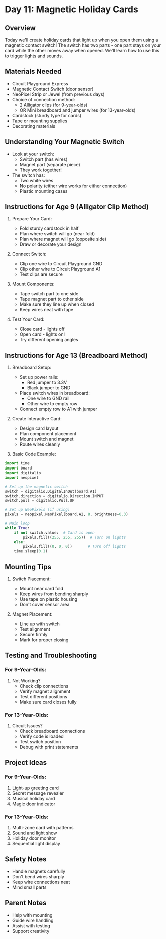 # Day 11: Magnetic Holiday Cards

## Overview
Today we'll create holiday cards that light up when you open them using a magnetic contact switch! The switch has two parts - one part stays on your card while the other moves away when opened. We'll learn how to use this to trigger lights and sounds.

## Materials Needed
- Circuit Playground Express
- Magnetic Contact Switch (door sensor)
- NeoPixel Strip or Jewel (from previous days)
- Choice of connection method:
  - 2 Alligator clips (for 9-year-olds)
  - OR Mini breadboard and jumper wires (for 13-year-olds)
- Cardstock (sturdy type for cards)
- Tape or mounting supplies
- Decorating materials

## Understanding Your Magnetic Switch
- Look at your switch:
  - Switch part (has wires)
  - Magnet part (separate piece)
  - They work together!
- The switch has:
  - Two white wires
  - No polarity (either wire works for either connection)
  - Plastic mounting cases

## Instructions for Age 9 (Alligator Clip Method)

1. Prepare Your Card:
   - Fold sturdy cardstock in half
   - Plan where switch will go (near fold)
   - Plan where magnet will go (opposite side)
   - Draw or decorate your design

2. Connect Switch:
   - Clip one wire to Circuit Playground GND
   - Clip other wire to Circuit Playground A1
   - Test clips are secure

3. Mount Components:
   - Tape switch part to one side
   - Tape magnet part to other side
   - Make sure they line up when closed
   - Keep wires neat with tape

4. Test Your Card:
   - Close card - lights off
   - Open card - lights on!
   - Try different opening angles

## Instructions for Age 13 (Breadboard Method)

1. Breadboard Setup:
   - Set up power rails:
     - Red jumper to 3.3V
     - Black jumper to GND
   - Place switch wires in breadboard:
     - One wire to GND rail
     - Other wire to empty row
   - Connect empty row to A1 with jumper

2. Create Interactive Card:
   - Design card layout
   - Plan component placement
   - Mount switch and magnet
   - Route wires cleanly

3. Basic Code Example:
```python
import time
import board
import digitalio
import neopixel

# Set up the magnetic switch
switch = digitalio.DigitalInOut(board.A1)
switch.direction = digitalio.Direction.INPUT
switch.pull = digitalio.Pull.UP

# Set up NeoPixels (if using)
pixels = neopixel.NeoPixel(board.A2, 8, brightness=0.3)

# Main loop
while True:
    if not switch.value:  # Card is open
        pixels.fill((255, 255, 255))  # Turn on lights
    else:
        pixels.fill((0, 0, 0))       # Turn off lights
    time.sleep(0.1)
```

## Mounting Tips

1. Switch Placement:
   - Mount near card fold
   - Keep wires from bending sharply
   - Use tape on plastic housing
   - Don't cover sensor area

2. Magnet Placement:
   - Line up with switch
   - Test alignment
   - Secure firmly
   - Mark for proper closing

## Testing and Troubleshooting

### For 9-Year-Olds:
1. Not Working?
   - Check clip connections
   - Verify magnet alignment
   - Test different positions
   - Make sure card closes fully

### For 13-Year-Olds:
1. Circuit Issues?
   - Check breadboard connections
   - Verify code is loaded
   - Test switch position
   - Debug with print statements

## Project Ideas

### For 9-Year-Olds:
1. Light-up greeting card
2. Secret message revealer
3. Musical holiday card
4. Magic door indicator

### For 13-Year-Olds:
1. Multi-zone card with patterns
2. Sound and light show
3. Holiday door monitor
4. Sequential light display

## Safety Notes
- Handle magnets carefully
- Don't bend wires sharply
- Keep wire connections neat
- Mind small parts

## Parent Notes
- Help with mounting
- Guide wire handling
- Assist with testing
- Support creativity
